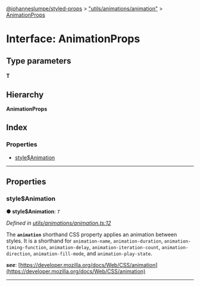 [@johanneslumpe/styled-props](../README.md) > ["utils/animations/animation"](../modules/_utils_animations_animation_.md) > [AnimationProps](../interfaces/_utils_animations_animation_.animationprops.md)

# Interface: AnimationProps

## Type parameters
#### T 
## Hierarchy

**AnimationProps**

## Index

### Properties

* [style$Animation](_utils_animations_animation_.animationprops.md#style_animation)

---

## Properties

<a id="style_animation"></a>

###  style$Animation

**● style$Animation**: *`T`*

*Defined in [utils/animations/animation.ts:12](https://github.com/johanneslumpe/styled-props/blob/8e709f1/src/utils/animations/animation.ts#L12)*

The **`animation`** shorthand CSS property applies an animation between styles. It is a shorthand for `animation-name`, `animation-duration`, `animation-timing-function`, `animation-delay`, `animation-iteration-count`, `animation-direction`, `animation-fill-mode`, and `animation-play-state`.

*__see__*: [https://developer.mozilla.org/docs/Web/CSS/animation](https://developer.mozilla.org/docs/Web/CSS/animation)

___

